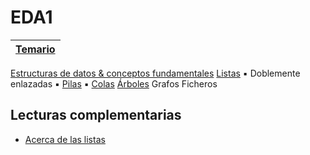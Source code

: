 # EDA1

|[Temario](/temario/README.md)|
|-|
[Estructuras de datos & conceptos fundamentales](temario/001-intro/primitivasMatricesClasesObjetos.md)
[Listas](temario/002-listas/README.md)
 ▪️ Doblemente enlazadas
 ▪️ [Pilas](temario/003-pilas/README.md)
 ▪️ [Colas](temario/004-colas/README.md)
[Árboles](temario/005-arboles/README.md)
Grafos
Ficheros

## Lecturas complementarias

- [Acerca de las listas](/temario/999-otrosTemas/acercaDeListas.md)
